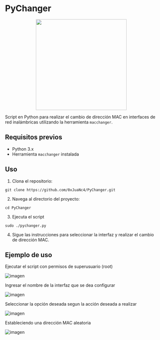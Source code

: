 # PyChanger

<div align="center">
  <img src="https://github.com/0xJuaNc4/BackDropOff/assets/130152767/39185e06-7daf-4942-81f1-f280cec91b19" width="300px">
</div>

Script en Python para realizar el cambio de dirección MAC en interfaces de red inalámbricas utilizando la herramienta `macchanger`.

## Requisitos previos

- Python 3.x
- Herramienta `macchanger` instalada

## Uso

1. Clona el repositorio:
```
git clone https://github.com/0xJuaNc4/PyChanger.git
```
2. Navega al directorio del proyecto:
```
cd PyChanger
```
3. Ejecuta el script
```
sudo ./pychanger.py
```
4. Sigue las instrucciones para seleccionar la interfaz y realizar el cambio de dirección MAC.

## Ejemplo de uso

Ejecutar el script con permisos de superusuario (root)

![imagen](https://github.com/0xJuaNc4/PyChanger/assets/130152767/0e1f16b1-1995-4786-8254-965079e2a510)

Ingresar el nombre de la interfaz que se dea configurar

![imagen](https://github.com/0xJuaNc4/PyChanger/assets/130152767/6024b6c4-f38e-4c3c-9089-8fde772e1df2)

Seleccionar la opción deseada segun la acción deseada a realizar

![imagen](https://github.com/0xJuaNc4/PyChanger/assets/130152767/db0f5e6d-5715-464e-a40d-18b055ba459a)

Estableciendo una dirección MAC aleatoria

![imagen](https://github.com/0xJuaNc4/PyChanger/assets/130152767/8a1f0dd3-c823-48d5-beb9-459acc1ba1cf)
